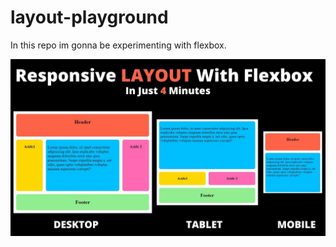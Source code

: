 # layout-playground

In this repo im gonna be experimenting with flexbox.

![layout example](./images/example.jpg)
